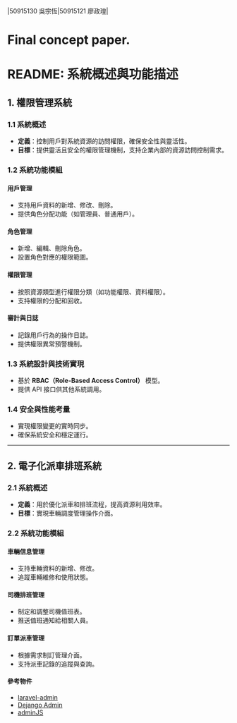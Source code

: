 |50915130 吳宗恆|50915121 廖政瑝|
# Final concept paper.
# README: 系統概述與功能描述

## 1. 權限管理系統

### 1.1 系統概述
- **定義**：控制用戶對系統資源的訪問權限，確保安全性與靈活性。
- **目標**：提供靈活且安全的權限管理機制，支持企業內部的資源訪問控制需求。

### 1.2 系統功能模組

#### 用戶管理
- 支持用戶資料的新增、修改、刪除。
- 提供角色分配功能（如管理員、普通用戶）。

#### 角色管理
- 新增、編輯、刪除角色。
- 設置角色對應的權限範圍。

#### 權限管理
- 按照資源類型進行權限分類（如功能權限、資料權限）。
- 支持權限的分配和回收。

#### 審計與日誌
- 記錄用戶行為的操作日誌。
- 提供權限異常預警機制。

### 1.3 系統設計與技術實現
- 基於 **RBAC（Role-Based Access Control）** 模型。
- 提供 API 接口供其他系統調用。

### 1.4 安全與性能考量
- 實現權限變更的實時同步。
- 確保系統安全和穩定運行。

---

## 2. 電子化派車排班系統

### 2.1 系統概述
- **定義**：用於優化派車和排班流程，提高資源利用效率。
- **目標**：實現車輛調度管理操作介面。

### 2.2 系統功能模組

#### 車輛信息管理
- 支持車輛資料的新增、修改。
- 追蹤車輛維修和使用狀態。

#### 司機排班管理
- 制定和調整司機值班表。
- 推送值班通知給相關人員。

#### 訂單派車管理
- 根據需求制訂管理介面。
- 支持派車記錄的追蹤與查詢。

#### 參考物件
- [laravel-admin](https://laravel-admin.org/)
- [Dejango Admin](https://djangogirlstaipei.gitbooks.io/django-girls-taipei-tutorial/content/django/admin.html)
- [adminJS](https://adminjs.co/)

